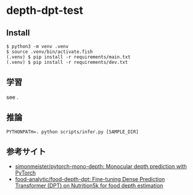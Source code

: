 # depth-dpt-test
## Install
```
$ python3 -m venv .venv
$ source .venv/bin/activate.fish
(.venv) $ pip install -r requirements/main.txt
(.venv) $ pip install -r requirements/dev.txt
```

## 学習
see [](./notebooks/train_DPT_depth.ipynb).

## 推論
```
PYTHONPATH=. python scripts/infer.py [SAMPLE_DIR]
```

## 参考サイト
- [simonmeister/pytorch-mono-depth: Monocular depth prediction with PyTorch](https://github.com/simonmeister/pytorch-mono-depth)
- [food-analytic/food-depth-dpt: Fine-tuning Dense Prediction Transformer (DPT) on Nutrition5k for food depth estimation](https://github.com/food-analytic/food-depth-dpt)
